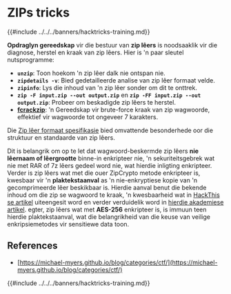 # ZIPs tricks

{{#include ../../../banners/hacktricks-training.md}}

**Opdraglyn gereedskap** vir die bestuur van **zip lêers** is noodsaaklik vir die diagnose, herstel en kraak van zip lêers. Hier is 'n paar sleutel nutsprogramme:

- **`unzip`**: Toon hoekom 'n zip lêer dalk nie ontspan nie.
- **`zipdetails -v`**: Bied gedetailleerde analise van zip lêer formaat velde.
- **`zipinfo`**: Lys die inhoud van 'n zip lêer sonder om dit te onttrek.
- **`zip -F input.zip --out output.zip`** en **`zip -FF input.zip --out output.zip`**: Probeer om beskadigde zip lêers te herstel.
- **[fcrackzip](https://github.com/hyc/fcrackzip)**: 'n Gereedskap vir brute-force kraak van zip wagwoorde, effektief vir wagwoorde tot ongeveer 7 karakters.

Die [Zip lêer formaat spesifikasie](https://pkware.cachefly.net/webdocs/casestudies/APPNOTE.TXT) bied omvattende besonderhede oor die struktuur en standaarde van zip lêers.

Dit is belangrik om op te let dat wagwoord-beskermde zip lêers **nie lêernaam of lêergrootte** binne-in enkripteer nie, 'n sekuriteitsgebrek wat nie met RAR of 7z lêers gedeel word nie, wat hierdie inligting enkripteer. Verder is zip lêers wat met die ouer ZipCrypto metode enkripteer is, kwesbaar vir 'n **plaktekstaanval** as 'n nie-enkryptiese kopie van 'n gecomprimeerde lêer beskikbaar is. Hierdie aanval benut die bekende inhoud om die zip se wagwoord te kraak, 'n kwesbaarheid wat in [HackThis se artikel](https://www.hackthis.co.uk/articles/known-plaintext-attack-cracking-zip-files) uiteengesit word en verder verduidelik word in [hierdie akademiese artikel](https://www.cs.auckland.ac.nz/~mike/zipattacks.pdf). egter, zip lêers wat met **AES-256** enkripteer is, is immuun teen hierdie plaktekstaanval, wat die belangrikheid van die keuse van veilige enkripsiemetodes vir sensitiewe data toon.

## References

- [https://michael-myers.github.io/blog/categories/ctf/](https://michael-myers.github.io/blog/categories/ctf/)

{{#include ../../../banners/hacktricks-training.md}}
